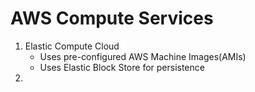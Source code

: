 # AWS Compute Services

1. Elastic Compute Cloud
    - Uses pre-configured AWS Machine Images(AMIs)
    - Uses Elastic Block Store for persistence
2. 
